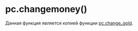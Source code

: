 # pc.changemoney()
Данная функция является копией функции [pc.change_gold](../pc/pc.change_gold.md).